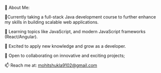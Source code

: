 💫 About Me:

🔭Currently taking a full-stack Java development course to further enhance my skills in building scalable web applications.


👯 Learning topics like JavaScript, and modern JavaScript frameworks (React/Angular).

🤝 Excited to apply new knowledge and grow as a developer.

💬 Open to collaborating on innovative and exciting projects;

📫 Reach me at: mohitshukla9102@gmail.com



